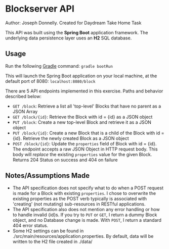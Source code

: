 # Blockserver API
Author: Joseph Donnelly. Created for Daydream Take Home Task

This API was built using the **Spring Boot** application framework. 
The underlying data persistence layer uses an **H2** SQL database.

## Usage
Run the following [Gradle](https://spring.io/guides/gs/gradle/#initial) command: ```gradle bootRun```

This will launch the Spring Boot application on your local machine, at the default port of 8080: `localhost:8080/block`

There are 5 API endpoints implemented in this exercise. Paths and behavior described below:
* `GET /block`: Retrieve a list all 'top-level' Blocks that have no parent as a JSON Array
* `GET /block/{id}`: Retrieve the Block with id = {id} as a JSON object
* `PUT /block`: Create a new top-level Block and retrieve it as a JSON object
* `PUT /block/{id}`: Create a new Block that is a child of the Block with id = {id}. Retrieve the newly created Block as a JSON object
* `POST /block/{id}`: Update the `properties` field of Block with id = {id}. The endpoint accepts a raw JSON Object in HTTP request body. This body will *replace* the existing `properties` value for the given Block. Returns 204 Status on success and 404 on failure

## Notes/Assumptions Made
* The API specification does not specify what to do when a POST request is made for a Block with existing `properties`. I chose to overwrite the existing properties as the POST verb typically is associated with 'creating' (not mutating) sub-resources in RESTful applications.
* The API specification also does not mention any error handling or how to handle invalid {id}s. If you try to `PUT` or `GET`, I return a dummy Block object, and no Database change is made. With `POST`, I return a standard 404 error status.
* Some H2 settings can be found in ./src/main/resources/application.properties. By default, data will be written to the H2 file created in ./data/